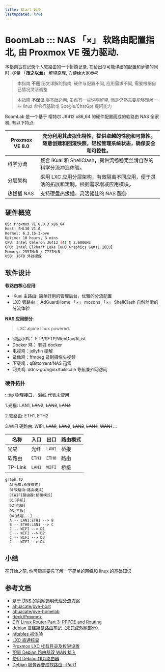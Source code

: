 ```yaml
---
title: Start 起步
lastUpdated: true
---
```


# BoomLab ::: NAS 「×」 软路由配置指北, 由 Proxmox VE 强力驱动.

本指南旨在记录个人软路由的一个折腾记录, 在给出尽可能详细的配置和步骤的同时, 尽量 **「授之以渔」** 解释原理, 方便给大家参考

> 本指南 **不是** 图文详解的指南, 硬件与配置不同, 应用需求不同, 需要根据自己情况灵活调整

> 本指南 **不保证** 零基础适用, 虽然有一些说明解释, 但是仍然需要能够理解一些 linux 命令行基础或 Google/ChatGpt 提问能力

BoomLab 是一个基于 嘤特尔 J6412 x86_64 的硬件配置而成的软路由 NAS 全家桶, 有以下特点:

| Proxmox VE 8.0 | 充分利用其虚拟化特性，提供卓越的性能和可靠性。 随意创建和回滚快照，轻松管理系统状态，确保安全和可控性。 |
| -------------- | ------------------------------------------------------------------------------------------------------- |
| 科学分流       | 整合 iKuai 和 ShellClash，提供流畅稳定丝滑自然的科学分流冲浪体验。                                      |
| 分层架构       | 采用 LXC 应用分层架构，有效隔离不同应用，便于灵活的拓展和定制，根据需求增减应用模块。                   |
| 热拔插 NAS     | 支持硬盘热拔插，灵活健壮的 NAS 服务                                                                     |

## 硬件概览

```sh
OS: Proxmox VE 8.0.3 x86_64
Host: EHL30 V1.0
Kernel: 6.2.16-3-pve
Uptime: 10 hours, 3 mins
CPU: Intel Celeron J6412 (4) @ 2.600GHz
GPU: Intel Elkhart Lake [UHD Graphics Gen11 16EU]
Memory: 2557MiB / 7777MiB
USB: 16TB 外挂硬盘
```

## 软件设计

**软路由核心应用**:

- iKuai 主路由: 简单好用的管理后台，优雅的分流配置
- LXC 旁路由： AdGuardHome 「×」 mosdns 「×」 ShellClash 自然丝滑的分流体验

**NAS 应用部分**:

> LXC alpine linux powered.

- 网盘小鸡： FTP/SFTP/WebDav/AList
- Docker 鸡： 套娃 docker
- 电视鸡：jellyfin 硬解
- 录像鸡：ffmpeg 录制摄像头视频
- 下载鸡：qBittorrent/NAS 迅雷
- 网关鸡: ddns-go/nginx/tailscale 导航兼外网访问

### 硬件拓扑

:::tip 物理接口， ~~划线~~ 代表未使用

1.光猫: LAN1, ~~LAN2~~, ~~LAN3~~, ~~LAN4~~

2.软路由: ETH1, ETH2

3.WIFI 硬路由: WIFI, ~~LAN1~~, ~~LAN2~~, ~~LAN3~~, ~~LAN4~~, ~~WAN1~~
:::

| 名称    | 入口   | 出口   | 路由模式 |
| ------- | ------ | ------ | -------- |
| 光猫    | 光纤   | `LAN1` | 桥接     |
| 软路由  | `ETH1` | `ETH0` | 路由     |
| TP-Link | `LAN1` | `WIFI` | 桥接     |

```mermaid
graph TD
  A[光猫:桥接模式]
  B[软路由:路由模式]
  C[WIFI路由器:桥接模式]
  D1[手机]
  D2[电脑]
  D3[平板]
  D4[终端...]
  A -- LAN1:ETH1 --> B
  B -- ETH0:LAN1 --> C
  C -- WIFI --> D1
  C -- WIFI --> D2
  C -- WIFI --> D3
  C -- WIFI --> D4
```

## 小结

在开始之前, 你可能需要先了解一下简单的网络和 linux 的基础知识

## 参考文档

- [基于 DNS 的内网透明代理分流方案](https://songchenwen.com/tproxy-split-by-dns)
- [ahuacate/pve-host](https://github.com/ahuacate/pve-host#22-pve-host---dual-nic-pfsense-support)
- [ahuacate/pve-homelab](https://github.com/ahuacate/pve-homelab#prerequisites)
- [tteck/Proxmox](https://github.com/tteck/Proxmox)
- [DIY Linux Router Part 3: PPPOE and Routing](https://www.sherbers.de/diy-linux-router-part-3-pppoe-and-routing/)
- [debian 搭建简易路由笔记（未完成外网部分）](https://www.jianshu.com/p/d7a070ee0378)
- [nftables 初体验](https://owent.net/2020/2002.html)
- [LXC 直通核显](https://northes.io/posts/pve/lxc-dri/)
- [Proxmox LXC 挂载目录及权限设置](https://www.haiyun.me/archives/1419.html)
- [配置 Debian 路由器双 WAN 接入 ](https://blog.ismisv.com/2022/11/dual-wan-internet-access/)
- [使用 Debian 作为路由器](https://blog.bling.moe/post/3/)
- [Debian 服务器变成软路由--Part1](https://www.bilibili.com/read/cv16214037/)
